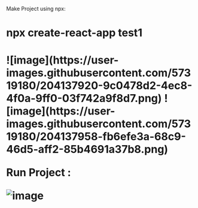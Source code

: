 Make Project using npx:

<h1>npx create-react-app test1<h1/>
![image](https://user-images.githubusercontent.com/57319180/204137920-9c0478d2-4ec8-4f0a-9ff0-03f742a9f8d7.png)
![image](https://user-images.githubusercontent.com/57319180/204137958-fb6efe3a-68c9-46d5-aff2-85b4691a37b8.png)

Run Project :

![image](https://user-images.githubusercontent.com/57319180/204138173-d299d894-36c1-4eb1-ace9-7b1338979b02.png)

